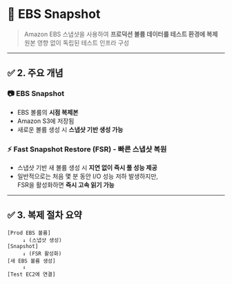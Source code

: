 # 💽 EBS Snapshot

> Amazon EBS 스냅샷을 사용하여 **프로덕션 볼륨 데이터를 테스트 환경에 복제**  
> 원본 영향 없이 독립된 테스트 인프라 구성

---

## ✅ 2. 주요 개념

### 📷 EBS Snapshot
- EBS 볼륨의 **시점 복제본**
- Amazon S3에 저장됨
- 새로운 볼륨 생성 시 **스냅샷 기반 생성 가능**

### ⚡ Fast Snapshot Restore (FSR) - 빠른 스냅샷 복원
- 스냅샷 기반 새 볼륨 생성 시 **지연 없이 즉시 풀 성능 제공**
- 일반적으로는 처음 몇 분 동안 I/O 성능 저하 발생하지만,  
  FSR을 활성화하면 **즉시 고속 읽기 가능**

---

## ✅ 3. 복제 절차 요약

```plaintext
[Prod EBS 볼륨]
     ↓ (스냅샷 생성)
[Snapshot]
     ↓ (FSR 활성화)
[새 EBS 볼륨 생성]
     ↓
[Test EC2에 연결]

